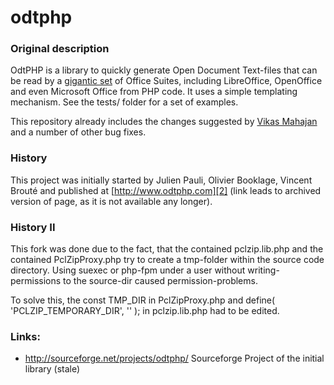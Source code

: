 odtphp
======

### Original description

OdtPHP is a library to quickly generate Open Document Text-files that can be read by a [gigantic set][3] of Office Suites, including LibreOffice, OpenOffice and even Microsoft Office from PHP code. It uses a simple templating mechanism.
See the tests/ folder for a set of examples.

This repository already includes the changes suggested by [Vikas Mahajan][1] and a number of other bug fixes.

### History

This project was initially started by Julien Pauli, Olivier Booklage, Vincent Brouté and published at [http://www.odtphp.com][2] (link leads to archived version of page, as it is not available any longer).

### History II

This fork was done due to the fact, that the contained pclzip.lib.php and the contained PclZipProxy.php try to create a tmp-folder within the source code directory. Using suexec or php-fpm under a user without writing-permissions to the source-dir caused permission-problems.

To solve this, the 
const TMP_DIR
in PclZipProxy.php
and
define( 'PCLZIP_TEMPORARY_DIR', '' );
in pclzip.lib.php had to be edited.

### Links:

* http://sourceforge.net/projects/odtphp/ Sourceforge Project of the initial library (stale)

[1]: http://vikasmahajan.wordpress.com/2010/12/09/odtphp-bug-solved/
[2]: https://web.archive.org/web/20120531095719/http://www.odtphp.com/index.php?i=home
[3]: https://en.wikipedia.org/wiki/OpenDocument_software#Text_documents_.28.odt.29
